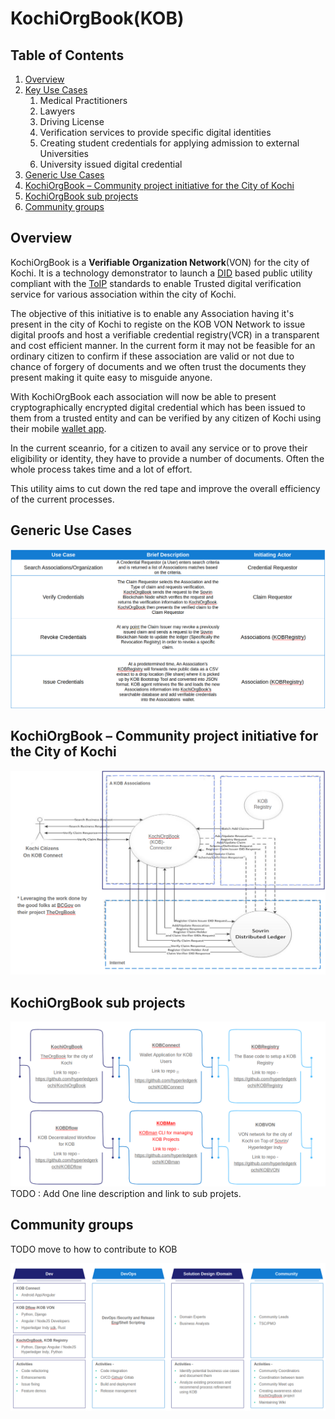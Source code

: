 # KochiOrgBook(KOB)

## Table of Contents

1. [Overview](https://github.com/hyperledgerkochi/KochiOrgBook#overview)
2. [Key Use Cases](https://github.com/hyperledgerkochi/KochiOrgBook#key-use-cases)
   1. Medical Practitioners
   2. Lawyers
   3. Driving License
   4. Verification services to provide specific digital identities
   5. Creating student credentials for applying admission to external Universities
   6. University issued digital credential
3. [Generic Use Cases](https://github.com/asa1997/KochiOrgBook#generic-use-cases)
4. [KochiOrgBook – Community project initiative for the City of Kochi​](https://github.com/asa1997/KochiOrgBook#kochiorgbook--community-project-initiative-for-the-city-of-kochi)
5. [KochiOrgBook sub projects​](https://github.com/asa1997/KochiOrgBook#kochiorgbook-sub-projects)
6. [Community groups](https://github.com/asa1997/KochiOrgBook#community-groups)

## Overview

KochiOrgBook is a **Verifiable Organization Network**(VON) for the city of Kochi. It is a technology demonstrator to launch a [DID](https://github.com/hyperledgerkochi/KochiOrgBook/blob/master/Glossary.md#did--decentralized-identifier) based public utility compliant with the [ToIP](https://github.com/hyperledgerkochi/KochiOrgBook/blob/master/Glossary.md#toip--trust-over-ip-foundation) standards to enable Trusted digital verification service for various association within the city of Kochi.​

The objective of this initiative is to enable any Association having it's present in the city of Kochi to registe on the KOB VON Network to issue digital proofs and host a verifiable credential registry(VCR) in a transparent and cost efficient manner. In the current form it may not be feasible for an ordinary citizen to confirm if these association are valid or not due to chance of forgery of documents and we often trust the documents they present making it quite easy to misguide anyone.

With KochiOrgBook each association will now be able to present cryptographically encrypted digital credential which has been issued to them from a trusted entity and can 
be verified by any citizen of Kochi using their mobile [wallet app](https://github.com/hyperledgerkochi/KochiOrgBook/blob/master/Glossary.md#toip--trust-over-ip-foundation).

In the current sceanrio, for a citizen to avail any service or to prove their eligibility or identity, they have to provide a number of documents. Often the whole process 
takes time and a lot of effort.

This utility aims to cut down the red tape and improve the overall efficiency of the current processes.


## Generic Use Cases

![KOB Generic Use Cases](images/kob_generic_use_case.png)

   
## KochiOrgBook – Community project initiative for the City of Kochi​

![KOB Community initiative](images/kob_community_initiative.png)


## KochiOrgBook sub projects​

![KOB sub projects](images/kob_sub_projects.png)
 TODO : Add One line description and link to sub projets.

## Community groups

TODO move to how to contribute to KOB 

![kob community groups](images/kob_community_groups.png)


   



   
   


